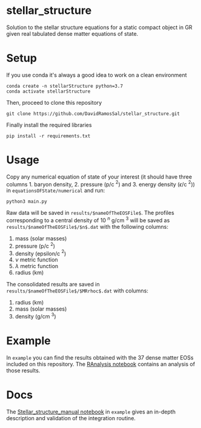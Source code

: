 # stellar_structure
Solution to the stellar structure equations for a static compact object in GR given real tabulated dense matter equations of state.

# Setup
If you use conda it's always a good idea to work on a clean environment

```
conda create -n stellarStructure python=3.7
conda activate stellarStructure
```
Then, proceed to clone this repository

```
git clone https://github.com/DavidRamosSal/stellar_structure.git
```

Finally install the required libraries

```
pip install -r requirements.txt
```

# Usage
Copy any numerical equation of state of your interest (it should have three columns 1. baryon density, 2. pressure (p/c $^2$) and 3. energy density ($\epsilon$/c $^2$)) in `equationsOFState/numerical` and run:

```
python3 main.py
```

Raw data will be saved in `results/$nameOfTheEOSFile$`. The profiles corresponding to a central density of 10 $^{n}$ g/cm $^3$ will be saved as `results/$nameOfTheEOSFile$/$n$.dat` with the following columns:
 1. mass (solar masses)
 2. pressure (p/c $^2$)
 3. density (epsilon/c $^2$)
 4. $\nu$ metric function
 5. $\lambda$ metric function
 6. radius (km)

The consolidated results are saved in `results/$nameOfTheEOSFile$/$MRrhoc$.dat` with columns: 
1. radius (km)
2. mass (solar masses)
3. density (g/cm $^3$)

# Example
In `example` you can find the results obtained with the 37 dense matter EOSs included on this repository. The [RAnalysis notebook](https://nbviewer.org/github/DavidRamosSal/stellar_structure/blob/master/example/RAnalysis.ipynb) contains an analysis of those results.

# Docs
The [Stellar_structure_manual notebook](https://nbviewer.org/github/DavidRamosSal/stellar_structure/blob/master/docs/staticStructureManual.ipynb) in `example` gives an in-depth description and validation of the integration routine.
